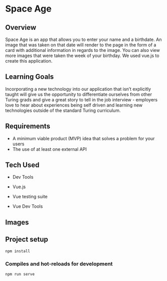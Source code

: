 # Space Age

## Overview

Space Age is an app that allows you to enter your name and a birthdate. An image that was taken on that date will render to the page in the form of a card with additional information in regards to the image. You can also view more images that were taken the week of your birthday. We used vue.js to create this application.


## Learning Goals

Incorporating a new technology into our application that isn’t explicitly taught will give us the opportunity to differentiate ourselves from other Turing grads and give a great story to tell in the job interview - employers love to hear about experiences being self driven and learning new technologies outside of the standard Turing curriculum.

## Requirements

- A minimum viable product (MVP) idea that solves a problem for your users
- The use of at least one external API

## Tech Used

- Dev Tools

- Vue.js

- Vue testing suite

- Vue Dev Tools

## Images

## Project setup
```
npm install
```

### Compiles and hot-reloads for development
```
npm run serve
```
